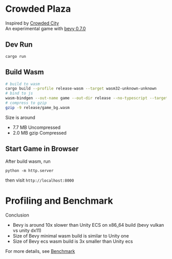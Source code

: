 # Crowded Plaza

Inspired by [Crowded City](https://crowdedcity.io)  
An experimental game with [bevy 0.7.0](https://github.com/bevyengine/bevy)

## Dev Run

`cargo run`

## Build Wasm

```bash
# build to wasm
cargo build --profile release-wasm --target wasm32-unknown-unknown
# bind to js
wasm-bindgen --out-name game --out-dir release --no-typescript --target web target/wasm32-unknown-unknown/release-wasm/crowded-plaza.wasm
# compress to gzip
gzip -9 release/game_bg.wasm
```

Size is around

- 7.7 MB Uncompressed
- 2.0 MB gzip Compressed

## Start Game in Browser

After build wasm, run

```
python -m http.server
```

then visit `http://localhost:8000`

# Profiling and Benchmark

Conclusion

- Bevy is around 10x slower than Unity ECS on x86_64 build (bevy vulkan vs unity dx11)
- Size of Bevy minimal wasm build is similar to Unity one
- Size of Bevy ecs wasm build is 3x smaller than Unity ecs

For more details, see [Benchmark](./BENCHMARK.md)
